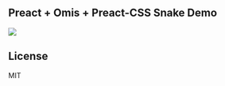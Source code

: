## Preact + Omis + Preact-CSS Snake Demo

![](https://github.com/Tencent/omi/raw/master/assets/snake.jpg)

## License

MIT 

